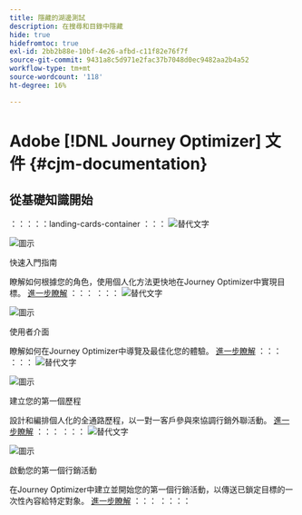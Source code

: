 ```yaml
---
title: 隱藏的湖邊測試
description: 在搜尋和目錄中隱藏
hide: true
hidefromtoc: true
exl-id: 2bb2b88e-10bf-4e26-afbd-c11f82e76f7f
source-git-commit: 9431a8c5d971e2fac37b7048d0ec9482aa2b4a52
workflow-type: tm+mt
source-wordcount: '118'
ht-degree: 16%

---
```



# Adobe [!DNL Journey Optimizer] 文件 {#cjm-documentation}

## 從基礎知識開始

：：：：：landing-cards-container
：：：
![替代文字](https://experienceleague.adobe.com/en/docs/journey-optimizer-v2/using/media_1d834c9bcc356413ce8f04590143dc85613d5851c.png?width=2000&amp;format=webply&amp;optimize=medium)

![圖示](https://cdn.experienceleague.adobe.com/icons/gears.svg)

快速入門指南

瞭解如何根據您的角色，使用個人化方法更快地在Journey Optimizer中實現目標。
[進一步瞭解](/en/docs/journey-optimizer-v2/using/get-started/quick-start/quick-start)
：：：
：：：
![替代文字](https://experienceleague.adobe.com/en/docs/journey-optimizer-v2/using/media_151105955ede1eb92ba5369c11699448b5da6e0a0.jpg?width=2000&amp;format=webply&amp;optimize=medium)

![圖示](https://cdn.experienceleague.adobe.com/icons/gears.svg)

使用者介面

瞭解如何在Journey Optimizer中導覽及最佳化您的體驗。
[進一步瞭解](/en/docs/journey-optimizer-v2/using/get-started/user-interface)
：：：
：：：
![替代文字](https://experienceleague.adobe.com/en/docs/journey-optimizer-v2/using/media_1c064a7a4145c59b81d3cbbaf300d9655a7c7c552.jpg?width=2000&amp;format=webply&amp;optimize=medium)

![圖示](https://cdn.experienceleague.adobe.com/icons/gears.svg)

建立您的第一個歷程

設計和編排個人化的全通路歷程，以一對一客戶參與來協調行銷外聯活動。
[進一步瞭解](/en/docs/journey-optimizer-v2/using/journey-management/orchestrate-journeys/create-journey/journey-gs)
：：：
：：：
![替代文字](https://experienceleague.adobe.com/en/docs/journey-optimizer-v2/using/media_183fe7a108b5121b3795cb3310c5cfaa2a16b737e.jpg?width=2000&amp;format=webply&amp;optimize=medium)

![圖示](https://cdn.experienceleague.adobe.com/icons/gears.svg)

啟動您的第一個行銷活動

在Journey Optimizer中建立並開始您的第一個行銷活動，以傳送已鎖定目標的一次性內容給特定對象。
[進一步瞭解](/en/docs/journey-optimizer-v2/using/journey-management/campaigns/standard-campaigns/create-campaign)
：：：
：：：：
